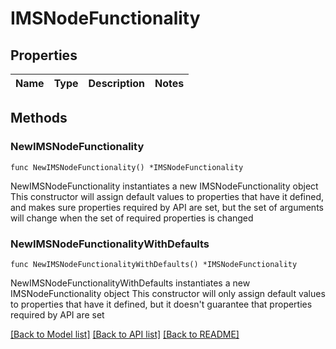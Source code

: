 # IMSNodeFunctionality

## Properties

Name | Type | Description | Notes
------------ | ------------- | ------------- | -------------

## Methods

### NewIMSNodeFunctionality

`func NewIMSNodeFunctionality() *IMSNodeFunctionality`

NewIMSNodeFunctionality instantiates a new IMSNodeFunctionality object
This constructor will assign default values to properties that have it defined,
and makes sure properties required by API are set, but the set of arguments
will change when the set of required properties is changed

### NewIMSNodeFunctionalityWithDefaults

`func NewIMSNodeFunctionalityWithDefaults() *IMSNodeFunctionality`

NewIMSNodeFunctionalityWithDefaults instantiates a new IMSNodeFunctionality object
This constructor will only assign default values to properties that have it defined,
but it doesn't guarantee that properties required by API are set


[[Back to Model list]](../README.md#documentation-for-models) [[Back to API list]](../README.md#documentation-for-api-endpoints) [[Back to README]](../README.md)


